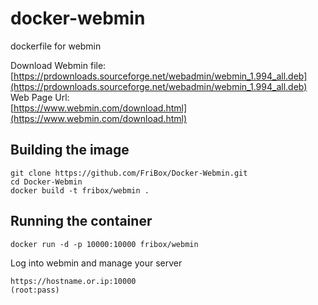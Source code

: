 # docker-webmin
dockerfile for webmin

Download Webmin file:<br>
    [https://prdownloads.sourceforge.net/webadmin/webmin_1.994_all.deb](https://prdownloads.sourceforge.net/webadmin/webmin_1.994_all.deb)<br>
Web Page Url:<br>
    [https://www.webmin.com/download.html](https://www.webmin.com/download.html)<br>

## Building the image
```
git clone https://github.com/FriBox/Docker-Webmin.git
cd Docker-Webmin
docker build -t fribox/webmin .
```

## Running the container
```
docker run -d -p 10000:10000 fribox/webmin
```

Log into webmin and manage your server
```
https://hostname.or.ip:10000
(root:pass)
```

